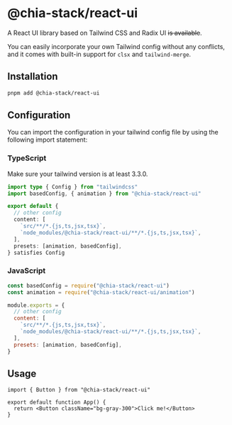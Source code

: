 # @chia-stack/react-ui

A React UI library based on Tailwind CSS and Radix UI ~~is available~~.

You can easily incorporate your own Tailwind config without any conflicts, and it comes with built-in support for `clsx` and `tailwind-merge`.

## Installation

```bash
pnpm add @chia-stack/react-ui
```

## Configuration

You can import the configuration in your tailwind config file by using the following import statement:

### TypeScript

Make sure your tailwind version is at least 3.3.0.

```ts
import type { Config } from "tailwindcss"
import basedConfig, { animation } from "@chia-stack/react-ui"

export default {
  // other config
  content: [
    `src/**/*.{js,ts,jsx,tsx}`,
    `node_modules/@chia-stack/react-ui/**/*.{js,ts,jsx,tsx}`,
  ],
  presets: [animation, basedConfig],
} satisfies Config
```

### JavaScript

```js
const basedConfig = require("@chia-stack/react-ui")
const animation = require("@chia-stack/react-ui/animation")

module.exports = {
  // other config
  content: [
    `src/**/*.{js,ts,jsx,tsx}`,
    `node_modules/@chia-stack/react-ui/**/*.{js,ts,jsx,tsx}`,
  ],
  presets: [animation, basedConfig],
}
```

## Usage

```tsx
import { Button } from "@chia-stack/react-ui"

export default function App() {
  return <Button className="bg-gray-300">Click me!</Button>
}
```
